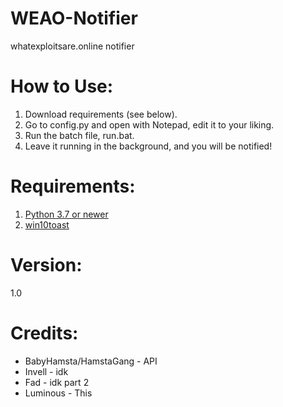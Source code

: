 # WEAO-Notifier
whatexploitsare.online notifier

# How to Use:

1. Download requirements (see below).
2. Go to config.py and open with Notepad, edit it to your liking.
3. Run the batch file, run.bat.
4. Leave it running in the background, and you will be notified!

# Requirements:
1. [Python 3.7 or newer](https://www.python.org/downloads/)
2. [win10toast](https://pypi.org/project/win10toast/)

# Version:
1.0

# Credits:
- BabyHamsta/HamstaGang - API
- Invell - idk
- Fad - idk part 2
- Luminous - This

